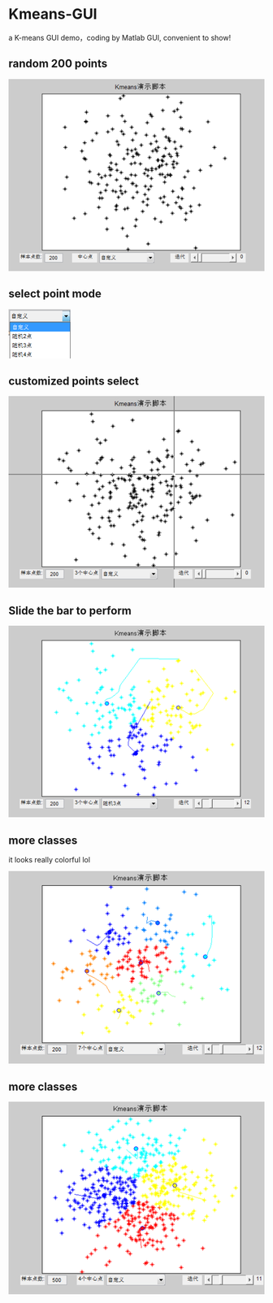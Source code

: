 # Kmeans-GUI
a K-means  GUI demo，coding by Matlab GUI, convenient to show!

## random 200 points
![2](https://github.com/swq123459/swq123456-readmePicture/blob/master/KmeansDemo/pic2.png)
## select point mode
![3](https://github.com/swq123459/swq123456-readmePicture/blob/master/KmeansDemo/pic3.png)
## customized points select
![4](https://github.com/swq123459/swq123456-readmePicture/blob/master/KmeansDemo/pic4.png)
## Slide the bar to perform
![5](https://github.com/swq123459/swq123456-readmePicture/blob/master/KmeansDemo/pic5.png)
## more classes
it looks really colorful lol

![6](https://github.com/swq123459/swq123456-readmePicture/blob/master/KmeansDemo/pic6.png)
## more classes
![7](https://github.com/swq123459/swq123456-readmePicture/blob/master/KmeansDemo/pic7.png)


